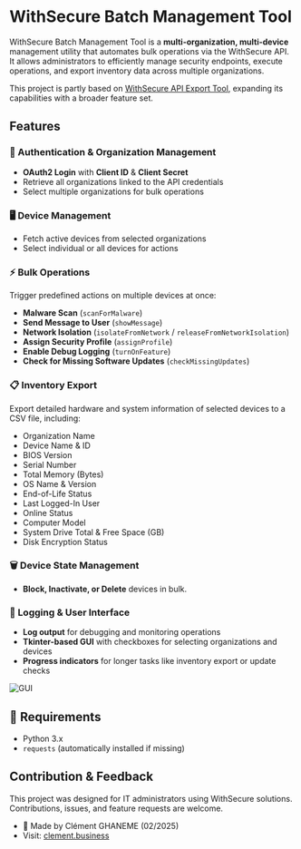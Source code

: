 # WithSecure Batch Management Tool

WithSecure Batch Management Tool is a **multi-organization, multi-device** management utility that automates bulk operations via the WithSecure API. It allows administrators to efficiently manage security endpoints, execute operations, and export inventory data across multiple organizations.

This project is partly based on [WithSecure API Export Tool](https://github.com/Eykthirnyr/WithSecure_API_Export_Tool/tree/main), expanding its capabilities with a broader feature set.

## Features

### 🔑 Authentication & Organization Management
- **OAuth2 Login** with **Client ID** & **Client Secret**
- Retrieve all organizations linked to the API credentials
- Select multiple organizations for bulk operations

### 🖥️ Device Management
- Fetch active devices from selected organizations
- Select individual or all devices for actions

### ⚡ Bulk Operations
Trigger predefined actions on multiple devices at once:
- **Malware Scan** (`scanForMalware`)
- **Send Message to User** (`showMessage`)
- **Network Isolation** (`isolateFromNetwork` / `releaseFromNetworkIsolation`)
- **Assign Security Profile** (`assignProfile`)
- **Enable Debug Logging** (`turnOnFeature`)
- **Check for Missing Software Updates** (`checkMissingUpdates`)

### 📋 Inventory Export
Export detailed hardware and system information of selected devices to a CSV file, including:
- Organization Name
- Device Name & ID
- BIOS Version
- Serial Number
- Total Memory (Bytes)
- OS Name & Version
- End-of-Life Status
- Last Logged-In User
- Online Status
- Computer Model
- System Drive Total & Free Space (GB)
- Disk Encryption Status

### 🗑️ Device State Management
- **Block, Inactivate, or Delete** devices in bulk.

### 📝 Logging & User Interface
- **Log output** for debugging and monitoring operations
- **Tkinter-based GUI** with checkboxes for selecting organizations and devices
- **Progress indicators** for longer tasks like inventory export or update checks

![GUI](https://github.com/user-attachments/assets/51cfc453-b50a-4f10-ae1d-3bd33863ea2c)

## 🔧 Requirements
- Python 3.x
- `requests` (automatically installed if missing)

## Contribution & Feedback

This project was designed for IT administrators using WithSecure solutions. Contributions, issues, and feature requests are welcome.

- 🔗 Made by Clément GHANEME (02/2025)
- Visit: [clement.business](https://clement.business/)



